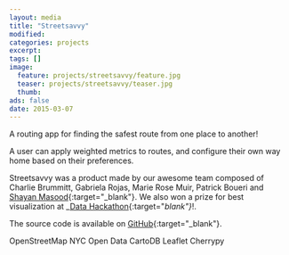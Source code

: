 ```yaml
---
layout: media
title: "Streetsavvy"
modified:
categories: projects
excerpt:
tags: []
image:
  feature: projects/streetsavvy/feature.jpg
  teaser: projects/streetsavvy/teaser.jpg
  thumb:
ads: false
date: 2015-03-07
---
```


A routing app for finding the safest route from one place to another!

A user can apply weighted metrics to routes, and configure their own way home based on their preferences.

Streetsavvy was a product made by our awesome team composed of Charlie Brummitt, Gabriela Rojas, Marie Rose Muir, Patrick Boueri and [Shayan Masood](http://shayanmasood.com){:target="_blank"}. We also won a prize for best visualization at _[Data Hackathon](http://datahackathon2015.splashthat.com/){:target="_blank"}_!.

The source code is available on [GitHub](https://github.com/safewalknyc){:target="_blank"}.
<!-- There is also a live [demo](http://54.175.21.94:8000/){:target="_blank"} available. -->

<span class="badge">OpenStreetMap</span>
<span class="badge">NYC Open Data</span>
<span class="badge">CartoDB</span>
<span class="badge">Leaflet</span>
<span class="badge">Cherrypy</span>
<!--- <div class="badges">
	<span class="badge">1</span>
	<span class="badge inverse">2</span>
	<span class="badge info">3</span>
	<span class="badge warning">4</span>
	<span class="badge danger">5</span>
	<span class="badge success">6</span>
</div> -->